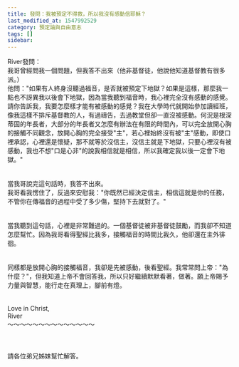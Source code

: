 ```yaml
---
title: 發問：我被預定不得救，所以我沒有感動信耶穌？
last_modified_at: 1547992529
category: 預定論與自由意志
tags: []
sidebar: 
---
```


<p>River發問：<br/>我哥曾經問我一個問題，但我答不出來（他非基督徒，他說他知道基督教有很多派。）<br/><!--more-->他問："如果有人終身沒聽過福音，是否就被預定下地獄？如果是這樣，那麼我一點也不訝異我以後會下地獄，因為當我聽到福音時，我心裡完全沒有感動的感覺。請你告訴我，我要怎麼樣才能有被感動的感覺？我在大學時代就開始參加讀經班，像我這樣不排斥基督教的人，有過禱告，去過教堂但卻一直沒被感動。何況是根深蒂固的年長者，大部分的年長者又怎麼有辦法在有限的時間內，可以完全放開心胸的接觸不同觀念，放開心胸的完全接受"主"，若心裡始終沒有被"主"感動，即使口裡承認，心裡還是懷疑，那不就等於沒信主，沒信主就是下地獄，只要心裡沒有被感動，我也不想"口是心非"的說我相信就是相信，所以我確定我以後一定會下地獄。"<br/><br/><br/>當我哥說完這句話時，我答不出來。<br/>我哥看我愣住了，反過來安慰我："你既然已經決定信主，相信這就是你的任務，不管你在傳福音的過程中受了多少傷，堅持下去就對了。"<br/><br/><br/>當我聽到這句話，心裡是非常難過的。一個基督徒被非基督徒鼓勵，而我卻不知道怎麼幫忙。因為我哥看得聖經比我多，接觸福音的時間比我久，他卻還在主外徘徊。<br/><br/><br/>同樣都是放開心胸的接觸福音，我卻是先被感動，後看聖經。我常常問上帝："為什麼？"，但我知道上帝不會回答我，所以只好繼續默默看著，做著。願上帝賜予力量與智慧，能行走在真理上，腳前有燈。<br/><br/><br/>Love in Christ,<br/>River <br/>～～～～～～～～～～～～～～<br/><br/><br/><br/>請各位弟兄姊妹幫忙解答。<br/><br/><br/></p>